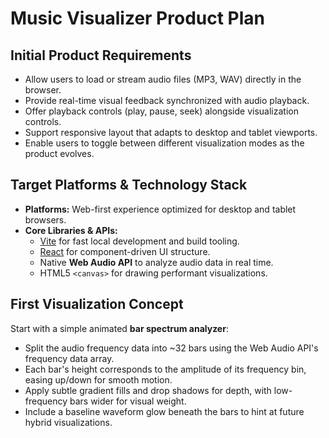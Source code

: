 # Music Visualizer Product Plan

## Initial Product Requirements
- Allow users to load or stream audio files (MP3, WAV) directly in the browser.
- Provide real-time visual feedback synchronized with audio playback.
- Offer playback controls (play, pause, seek) alongside visualization controls.
- Support responsive layout that adapts to desktop and tablet viewports.
- Enable users to toggle between different visualization modes as the product evolves.

## Target Platforms & Technology Stack
- **Platforms:** Web-first experience optimized for desktop and tablet browsers.
- **Core Libraries & APIs:**
  - [Vite](https://vitejs.dev/) for fast local development and build tooling.
  - [React](https://react.dev/) for component-driven UI structure.
  - Native **Web Audio API** to analyze audio data in real time.
  - HTML5 `<canvas>` for drawing performant visualizations.

## First Visualization Concept
Start with a simple animated **bar spectrum analyzer**:
- Split the audio frequency data into ~32 bars using the Web Audio API's frequency data array.
- Each bar's height corresponds to the amplitude of its frequency bin, easing up/down for smooth motion.
- Apply subtle gradient fills and drop shadows for depth, with low-frequency bars wider for visual weight.
- Include a baseline waveform glow beneath the bars to hint at future hybrid visualizations.
